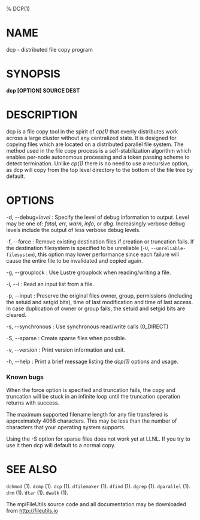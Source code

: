 % DCP(1)

# NAME

dcp - distributed file copy program

# SYNOPSIS

**dcp [OPTION] SOURCE DEST**

# DESCRIPTION

dcp is a file copy tool in the spirit of *cp(1)* that evenly distributes work
across a large cluster without any centralized state. It is designed for
copying files which are located on a distributed parallel file system. The
method used in the file copy process is a self-stabilization algorithm which
enables per-node autonomous processing and a token passing scheme to detect
termination. Unlike *cp(1)* there is no need to use a recursive option, as dcp
will copy from the top level directory to the bottom of the file tree by default.

# OPTIONS

-d, \--debug=*level*
:   Specify the level of debug information to output. Level may be one of:
    *fatal*, *err*, *warn*, *info*, or *dbg*. Increasingly verbose debug
    levels include the output of less verbose debug levels.

-f, \--force
:   Remove existing destination files if creation or truncation fails. If the
    destination filesystem is specified to be unreliable
    (`-U`, `--unreliable-filesystem`), this option may lower performance since
    each failure will cause the entire file to be invalidated and copied again.

-g, \--grouplock
:   Use Lustre grouplock when reading/writing a file.

-i, \--i
:   Read an input list from a file.

-p, \--input 
:   Preserve the original files owner, group, permissions (including the
    setuid and setgid bits), time of last  modification and time of last
    access. In case duplication of owner or group fails, the setuid and setgid
    bits are cleared.

-s, \--synchronous
:   Use synchronous read/write calls (0_DIRECT)

-S, \--sparse
:   Create sparse files when possible. 

-v, \--version
:   Print version information and exit.

-h, \--help
:   Print a brief message listing the *dcp(1)* options and usage.

### Known bugs
When the force option is specified and truncation fails, the copy and
truncation will be stuck in an infinite loop until the truncation operation
returns with success.

The maximum supported filename length for any file transfered is approximately
4068 characters. This may be less than the number of characters that your
operating system supports.

Using the -S option for sparse files does not work yet at LLNL. If you try
to use it then dcp will default to a normal copy.

# SEE ALSO

`dchmod` (1).
`dcmp` (1).
`dcp` (1).
`dfilemaker` (1).
`dfind` (1).
`dgrep` (1).
`dparallel` (1).
`drm` (1).
`dtar` (1).
`dwalk` (1).

The mpiFileUtils source code and all documentation may be downloaded from
<http://fileutils.io>
